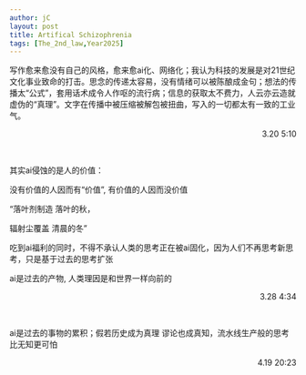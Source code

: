 ```yaml
---
author: jC
layout: post
title: Artifical Schizophrenia
tags: [The_2nd_law,Year2025]
---
```

写作愈来愈没有自己的风格，愈来愈ai化、网络化；我认为科技的发展是对21世纪文化事业致命的打击。思念的传递太容易，没有情绪可以被陈酿成金句；想法的传播太“公式”，套用话术成令人作呕的流行病；信息的获取太不费力，人云亦云造就虚伪的“真理”。文字在传播中被压缩被解包被扭曲，写入的一切都太有一致的工业气。


<p align="right"> 3.20 5:10 </p>


<br>


其实ai侵蚀的是人的价值：  

没有价值的人因而有“价值”, 有价值的人因而没价值  

“落叶剂制造 落叶的秋，  

辐射尘覆盖 清晨的冬”


吃到ai福利的同时，不得不承认人类的思考正在被ai固化，因为人们不再思考新思考，只是基于过去的思考扩张


ai是过去的产物, 人类理因是和世界一样向前的


<p align="right"> 3.28 4:34 </p>


<br>


ai是过去的事物的累积；假若历史成为真理 谬论也成真知，流水线生产般的思考比无知更可怕


<p align="right"> 4.19 20:23 </p>

